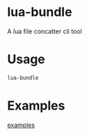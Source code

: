 # lua-bundle
A lua file concatter cli tool

# Usage
```sh
lua-bundle
```

# Examples
[examples](https://github.com/lua-tools/lua-bundle/blob/master/examples)

